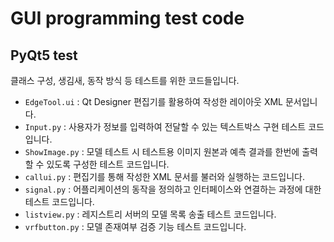 # GUI programming test code

## PyQt5 test
클래스 구성, 생김새, 동작 방식 등 테스트를 위한 코드들입니다.
- ```EdgeTool.ui``` : Qt Designer 편집기를 활용하여 작성한 레이아웃 XML 문서입니다.
- ```Input.py``` : 사용자가 정보를 입력하여 전달할 수 있는 텍스트박스 구현 테스트 코드입니다.
- ```ShowImage.py``` : 모델 테스트 시 테스트용 이미지 원본과 예측 결과를 한번에 출력할 수 있도록 구성한 테스트 코드입니다.
- ```callui.py``` : 편집기를 통해 작성한 XML 문서를 불러와 실행하는 코드입니다.
- ```signal.py``` : 어플리케이션의 동작을 정의하고 인터페이스와 연결하는 과정에 대한 테스트 코드입니다.
- ```listview.py``` : 레지스트리 서버의 모델 목록 송출 테스트 코드입니다.
- ```vrfbutton.py``` : 모델 존재여부 검증 기능 테스트 코드입니다.
